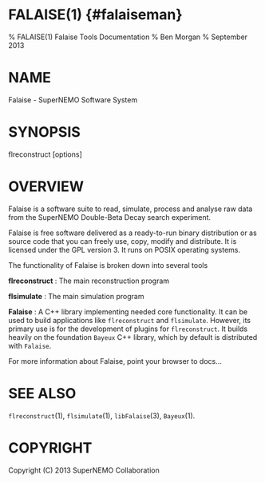 FALAISE(1) {#falaiseman}
==========

% FALAISE(1) Falaise Tools Documentation
% Ben Morgan
% September 2013

# NAME

Falaise - SuperNEMO Software System

# SYNOPSIS

flreconstruct [options]

# OVERVIEW

Falaise is a software suite to read, simulate, process and analyse raw data
from the SuperNEMO Double-Beta Decay search experiment.

Falaise is free software delivered as a ready-to-run binary distribution or
as source code that you can freely use, copy, modify and distribute. It is
licensed under the GPL version 3. It runs on POSIX operating systems.

The functionality of Falaise is broken down into several tools

**flreconstruct**
:    The main reconstruction program

**flsimulate**
:    The main simulation program

**Falaise**
:    A C++ library implementing needed core functionality. It can be used
     to build applications like `flreconstruct` and `flsimulate`. However,
     its primary use is for the development of plugins for `flreconstruct`.
     It builds heavily on the foundation `Bayeux` C++ library, which by
     default is distributed with `Falaise`.

For more information about Falaise, point your browser to docs...

# SEE ALSO

`flreconstruct`(1), `flsimulate`(1), `libFalaise`(3), `Bayeux`(1).

# COPYRIGHT

Copyright (C) 2013 SuperNEMO Collaboration


